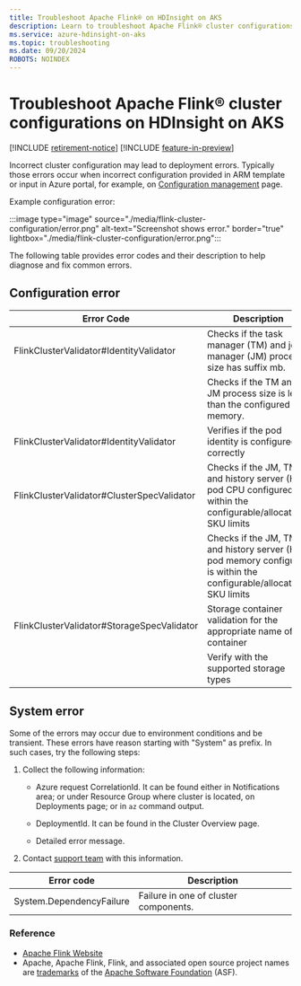 ```yaml
---
title: Troubleshoot Apache Flink® on HDInsight on AKS
description: Learn to troubleshoot Apache Flink® cluster configurations on HDInsight on AKS
ms.service: azure-hdinsight-on-aks
ms.topic: troubleshooting
ms.date: 09/20/2024
ROBOTS: NOINDEX
---
```


# Troubleshoot Apache Flink® cluster configurations on HDInsight on AKS

[!INCLUDE [retirement-notice](../includes/retirement-notice.md)]
[!INCLUDE [feature-in-preview](../includes/feature-in-preview.md)]


Incorrect cluster configuration may lead to deployment errors. Typically those errors occur when incorrect configuration provided in ARM template or input in Azure portal, for example, on [Configuration management](flink-configuration-management.md) page. 

Example configuration error: 

  :::image type="image" source="./media/flink-cluster-configuration/error.png" alt-text="Screenshot shows error." border="true" lightbox="./media/flink-cluster-configuration/error.png":::

The following table provides error codes and their description to help diagnose and fix common errors. 

## Configuration error

| Error Code | Description |
|---|---|
| FlinkClusterValidator#IdentityValidator | Checks if the task manager (TM) and job manager (JM) process size has suffix mb. |
| |Checks if the TM and JM process size is less than the configured pod memory. |
|FlinkClusterValidator#IdentityValidator | Verifies if the pod identity is configured correctly |
| FlinkClusterValidator#ClusterSpecValidator | Checks if the JM, TM and history server (HS) pod CPU configured is within the configurable/allocatable SKU limits |
| |Checks if the JM, TM and history server (HS) pod memory configured is within the configurable/allocatable SKU limits |
| FlinkClusterValidator#StorageSpecValidator | Storage container validation for the appropriate name of the container  |
| | Verify with the supported storage types |

## System error

Some of the errors may occur due to environment conditions and be transient. These errors have reason starting with "System" as prefix. In such cases, try the following steps: 

1. Collect the following information: 

   - Azure request CorrelationId. It can be found either in Notifications area; or under Resource Group where cluster is located, on Deployments page; or in `az` command output. 

   - DeploymentId. It can be found in the Cluster Overview page. 

   - Detailed error message. 

1. Contact [support team](../hdinsight-aks-support-help.md) with this information. 

| Error code | Description |
|---|---|
| System.DependencyFailure | Failure in one of cluster components. |

### Reference

- [Apache Flink Website](https://flink.apache.org/)
- Apache, Apache Flink, Flink, and associated open source project names are [trademarks](../trademarks.md) of the [Apache Software Foundation](https://www.apache.org/) (ASF).


